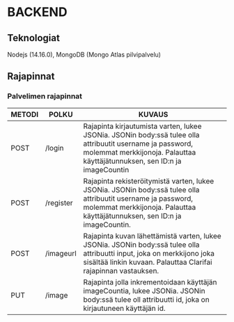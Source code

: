 # BACKEND
## Teknologiat
Nodejs (14.16.0), MongoDB (Mongo Atlas pilvipalvelu)

## Rajapinnat
### Palvelimen rajapinnat
| METODI | POLKU                       | KUVAUS                                   |
| ------ | --------------------------- | ---------------------------------------- |
| POST   | /login                      |Rajapinta kirjautumista varten, lukee JSONia. JSONin body:ssä tulee olla attribuutit username ja password, molemmat merkkijonoja. Palauttaa käyttäjätunnuksen, sen ID:n ja imageCountin                 |
| POST   | /register                   |Rajapinta rekisteröitymistä varten, lukee JSONia. JSONin body:ssä tulee olla attribuutit username ja password, molemmat merkkijonoja. Palauttaa käyttäjätunnuksen, sen ID:n ja imageCountin.             |
| POST   | /imageurl                   |Rajapinta kuvan lähettämistä varten, lukee JSONia. JSONin body:ssä tulee olla attribuutti input, joka on merkkijono joka sisältää linkin kuvaan. Palauttaa Clarifai rajapinnan vastauksen.  |
| PUT    | /image                      |Rajapinta jolla inkrementoidaan käyttäjän imageCountia, lukee JSONia. JSONin body:ssä tulee oll attribuutti id, joka on kirjautuneen käyttäjän id. |
